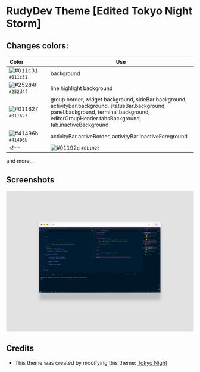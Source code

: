 # RudyDev Theme [Edited Tokyo Night Storm]

## Changes colors:

| Color&nbsp;&nbsp;&nbsp;&nbsp;&nbsp;&nbsp;&nbsp;&nbsp;&nbsp;&nbsp;&nbsp;&nbsp;&nbsp;&nbsp;&nbsp; | Use |
| ---------- | ------------------------------------------------------------ |
| ![#011c31](https://place-hold.it/15/011c31/011c31) `#011c31` | background |
| ![#252d4f](https://place-hold.it/15/252d4f/252d4f?text=+) `#252d4f` | line highlight background |
| ![#011627](https://place-hold.it/15/011627/011627?text=+) `#011627` | group border, widget background, sideBar background, activityBar.background, statusBar.background, panel.background, terminal.background, editorGroupHeader.tabsBackground, tab.inactiveBackground  |
| ![#41496b](https://place-hold.it/15/41496b/41496b?text=+) `#41496b` | activityBar.activeBorder, activityBar.inactiveForeground |
<!-- | ![#01192c](https://place-hold.it/15/01192c/01192c?text=+) `#01192c` | editorGutter.background | -->
and more...

## Screenshots

![screen-theme](screen-theme.png)

## Credits

- This theme was created by modifying this theme: [Tokyo Night](https://github.com/enkia/tokyo-night-vscode-theme)
